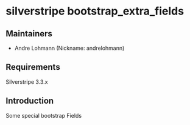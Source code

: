 # silverstripe bootstrap_extra_fields

## Maintainers

 * Andre Lohmann (Nickname: andrelohmann)
  <lohmann dot andre at googlemail dot com>

## Requirements

Silverstripe 3.3.x

## Introduction

Some special bootstrap Fields
